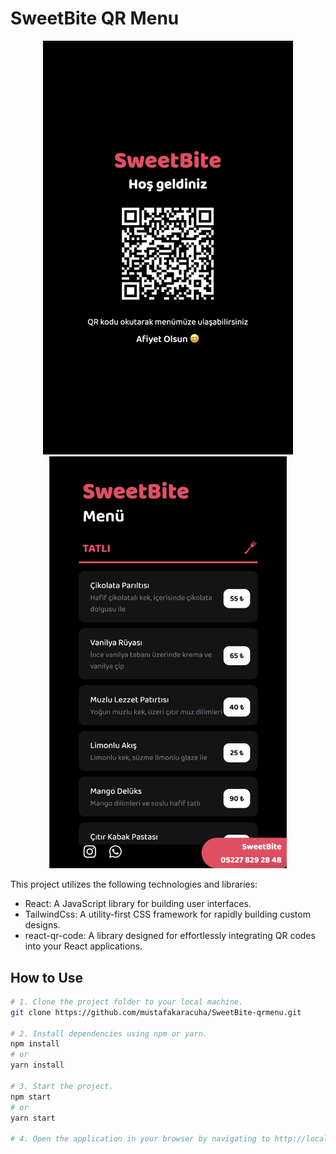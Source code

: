 # SweetBite QR Menu

<p align="center">
  <img src="https://github.com/mustafakaracuha/SweetBite-qrmenu/blob/main/src/assets/app/1.png" alt="Home" width="400" />
  <img src="https://github.com/mustafakaracuha/SweetBite-qrmenu/blob/main/src/assets/app/3.png" alt="Detail" width="380" />
</p>

This project utilizes the following technologies and libraries:

- React: A JavaScript library for building user interfaces.
- TailwindCss: A utility-first CSS framework for rapidly building custom designs.
- react-qr-code: A library designed for effortlessly integrating QR codes into your React applications.

## How to Use

```bash
# 1. Clone the project folder to your local machine.
git clone https://github.com/mustafakaracuha/SweetBite-qrmenu.git

# 2. Install dependencies using npm or yarn.
npm install
# or
yarn install

# 3. Start the project.
npm start
# or
yarn start

# 4. Open the application in your browser by navigating to http://localhost:5173.
